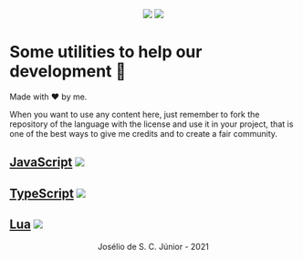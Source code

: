 <p align="center">
  <img src="https://badges.pufler.dev/created/joseliojunior/utils">
  <img src="https://badges.pufler.dev/updated/joseliojunior/utils">
</p>

# Some utilities to help our development 🤩

Made with :heart: by me.

When you want to use any content here, just remember to fork the repository of the language with the license and use it in your project, that is one of the best ways to give me credits and to create a fair community.

## [JavaScript](https://github.com/joseliojunior/utils/tree/main/javascript) ![](https://joseliojunior.github.io/data/icons/javascript/sq.svg)
## [TypeScript](https://github.com/joseliojunior/utils/tree/main/typescript) ![](https://joseliojunior.github.io/data/icons/typescript/sq.svg)
## [Lua](https://github.com/joseliojunior/utils/tree/main/lua) ![](https://joseliojunior.github.io/data/icons/lua/sq.svg)


<p align="center">Josélio de S. C. Júnior - 2021</p>

